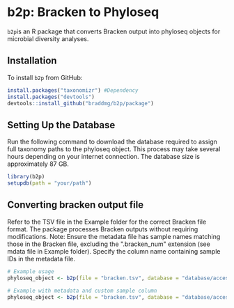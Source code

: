 # b2p: Bracken to Phyloseq

`b2p`is an R package that converts Bracken output into phyloseq objects for microbial diversity analyses.

## Installation

To install `b2p` from GitHub:

```R
install.packages("taxonomizr") #Dependency
install.packages("devtools")
devtools::install_github("braddmg/b2p/package")
```
## Setting Up the Database
Run the following command to download the database required to assign full taxonomy paths to the phyloseq object. This process may take several hours depending on your internet connection. The database size is approximately 87 GB.
```R
library(b2p)
setupdb(path = "your/path")
```
## Converting bracken output file

Refer to the TSV file in the Example folder for the correct Bracken file format. The package processes Bracken outputs without requiring modifications. 
Note: Ensure the metadata file has sample names matching those in the Bracken file, excluding the ".bracken_num" extension (see mdata file in Example folder). Specify the column name containing sample IDs in the metadata file. 
```R
# Example usage
phyloseq_object <- b2p(file = "bracken.tsv", database = "database/accessionTaxa.sql")
 
# Example with metadata and custom sample column
phyloseq_object <- b2p(file = "bracken.tsv", database = "database/accessionTaxa.sql", mdata = "metadata.csv", sample_column = "SampleName")
```


